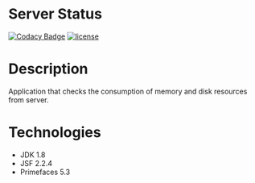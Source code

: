 # Server Status

[![Codacy Badge](https://api.codacy.com/project/badge/Grade/0a27773b4c4f4123bb144e8225a874ac)](https://www.codacy.com/app/ramonsantos/server-status?utm_source=github.com&amp;utm_medium=referral&amp;utm_content=ramonsantos/server-status&amp;utm_campaign=Badge_Grade)
[![license](https://img.shields.io/github/license/mashape/apistatus.svg)]()

# Description

Application that checks the consumption of memory and disk resources from server.


# Technologies
* JDK 1.8
* JSF 2.2.4
* Primefaces 5.3
